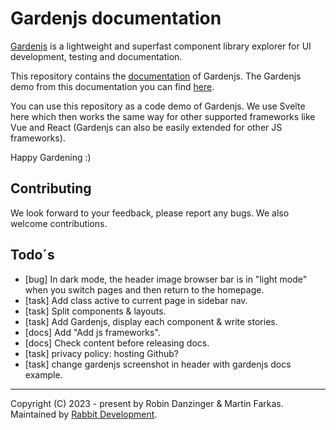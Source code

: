 # Gardenjs documentation

[Gardenjs](https://github.com/rabbitdevelopment/garden) is a lightweight and superfast component library explorer for UI development, testing and documentation.

This repository contains the [documentation](https://github.com/rabbitdevelopment/garden) of Gardenjs. The Gardenjs demo from this documentation you can find [here](https://gardendemo.rabbitdevelopment.com/).

You can use this repository as a code demo of Gardenjs. We use Svelte here which then works the same way for other supported frameworks like Vue and React (Gardenjs can also be easily extended for other JS frameworks).

Happy Gardening :)

## Contributing

We look forward to your feedback, please report any bugs. We also welcome contributions.

## Todo´s

- [bug] In dark mode, the header image browser bar is in "light mode" when you switch pages and then return to the homepage.
- [task] Add class active to current page in sidebar nav.
- [task] Split components & layouts.
- [task] Add Gardenjs, display each component & write stories.
- [docs] Add "Add js frameworks".
- [docs] Check content before releasing docs.
- [task] privacy policy: hosting Github?
- [task] change gardenjs screenshot in header with gardenjs docs example.

---
Copyright (C) 2023 - present by Robin Danzinger & Martin Farkas. Maintained by [Rabbit Development](https://www.rabbitdevelopment.de).

